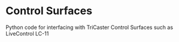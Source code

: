 # Control Surfaces

Python code for interfacing with TriCaster Control Surfaces such as LiveControl LC-11
